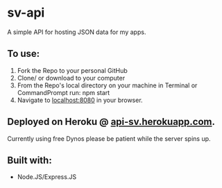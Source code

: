 # sv-api

A simple API for hosting JSON data for my apps.

## To use:
1. Fork the Repo to your personal GitHub
2. Clone/ or download to your computer
3. From the Repo's local directory on your machine in Terminal or CommandPrompt run: npm start
4. Navigate to [localhost:8080](localhost:8080) in your browser.

## Deployed on Heroku @ [api-sv.herokuapp.com](https://api-sv.herokuapp.com/).
Currently using free Dynos please be patient while the server spins up. 

## Built with:
+ Node.JS/Express.JS
